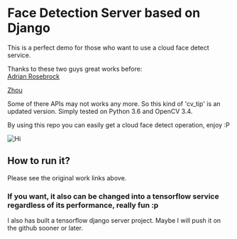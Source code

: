 # Face Detection Server based on Django
This is a perfect demo for those who want to use a cloud face detect service.  

Thanks to these two guys great works before:  
[Adrian  Rosebrock](https://www.pyimagesearch.com/2015/05/11/creating-a-face-detection-api-with-python-and-opencv-in-just-5-minutes/)

[Zhou](https://zhuanlan.zhihu.com/p/36939727)  

Some of there APIs may not works any more. So this kind of 'cv_tip' is an updated version. Simply tested on Python 3.6 and OpenCV 3.4.  

By using this repo you can easily get a cloud face detect operation, enjoy :P

![Hi](https://www.pyimagesearch.com/wp-content/uploads/2015/05/face_detection_requests_adrian-1024x910.jpg)

## How to run it?
Please see the original work links above.

### If you want, it also can be changed into a tensorflow service regardless of its performance, really fun :p  
  
I also has built a tensorflow django server project. Maybe I will push it on the github sooner or later.   
